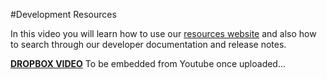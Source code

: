 #Development Resources

In this video you will learn how to use our [resources website](https://www.buddyboss.com/resources/) and also how to search through our developer documentation and release notes.

[**DROPBOX VIDEO**](https://www.dropbox.com/s/uw1aehmevpm2e4p/buddyboss-documentation.mp4?raw=1)
To be embedded from Youtube once uploaded...